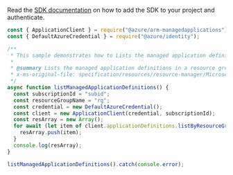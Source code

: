 Read the [SDK documentation](https://github.com/Azure/azure-sdk-for-js/blob/%40azure%2Farm-managedapplications_2.0.1/sdk/managedapplications/arm-managedapplications/README.md) on how to add the SDK to your project and authenticate.

```javascript
const { ApplicationClient } = require("@azure/arm-managedapplications");
const { DefaultAzureCredential } = require("@azure/identity");

/**
 * This sample demonstrates how to Lists the managed application definitions in a resource group.
 *
 * @summary Lists the managed application definitions in a resource group.
 * x-ms-original-file: specification/resources/resource-manager/Microsoft.Solutions/stable/2018-06-01/examples/listApplicationDefinitionsByResourceGroup.json
 */
async function listManagedApplicationDefinitions() {
  const subscriptionId = "subid";
  const resourceGroupName = "rg";
  const credential = new DefaultAzureCredential();
  const client = new ApplicationClient(credential, subscriptionId);
  const resArray = new Array();
  for await (let item of client.applicationDefinitions.listByResourceGroup(resourceGroupName)) {
    resArray.push(item);
  }
  console.log(resArray);
}

listManagedApplicationDefinitions().catch(console.error);
```
